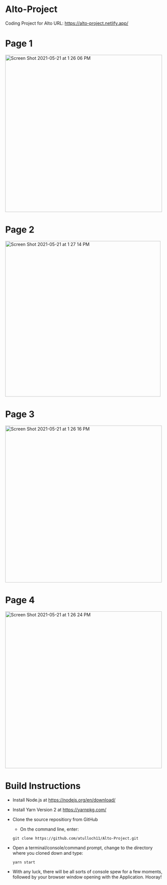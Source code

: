 # Alto-Project
Coding Project for Alto
URL: https://alto-project.netlify.app/


# Page 1
<img width="500" alt="Screen Shot 2021-05-21 at 1 26 06 PM" src="https://user-images.githubusercontent.com/50243619/119182181-354b6300-ba38-11eb-9d93-c5fe7aba3a0b.png">


# Page 2
<img width="495" alt="Screen Shot 2021-05-21 at 1 27 14 PM" src="https://user-images.githubusercontent.com/50243619/119182250-47c59c80-ba38-11eb-8122-8a9ef6d94bb5.png">

# Page 3
<img width="499" alt="Screen Shot 2021-05-21 at 1 26 16 PM" src="https://user-images.githubusercontent.com/50243619/119182271-4f854100-ba38-11eb-90e6-527e25d3eeaf.png">

# Page 4
<img width="499" alt="Screen Shot 2021-05-21 at 1 26 24 PM" src="https://user-images.githubusercontent.com/50243619/119182287-557b2200-ba38-11eb-89f2-9c89d6c9c801.png">

# Build Instructions

- Install Node.js at https://nodejs.org/en/download/

- Install Yarn Version 2 at https://yarnpkg.com/

- Clone the source repositiory from GitHub

  - On the command line, enter:
  ```
  git clone https://github.com/atulloch11/Alto-Project.git
  ```
 
- Open a terminal/console/command prompt, change to the directory where you cloned down and type:

  ```
  yarn start
  ```
  
- With any luck, there will be all sorts of console spew for a few moments, followed by your browser window opening with the Application. Hooray!

